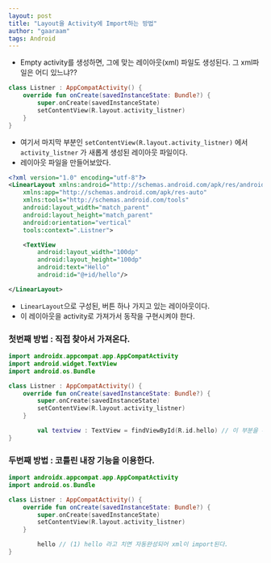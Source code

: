 ```yaml
---
layout: post
title: "Layout을 Activity에 Import하는 방법"
author: "gaaraam"
tags: Android
---
```


- Empty activity를 생성하면, 그에 맞는 레이아웃(xml) 파일도 생성된다. 그 xml파일은 어디 있느냐??

```kotlin
class Listner : AppCompatActivity() {
    override fun onCreate(savedInstanceState: Bundle?) {
        super.onCreate(savedInstanceState)
        setContentView(R.layout.activity_listner)
    }
}
```

- 여기서 마지막 부분인 `setContentView(R.layout.activity_listner)` 에서 `activity_listner` 가 새롭게 생성된 레이아웃 파일이다.
- 레이아웃 파일을 만들어보았다.

```xml
<?xml version="1.0" encoding="utf-8"?>
<LinearLayout xmlns:android="http://schemas.android.com/apk/res/android"
    xmlns:app="http://schemas.android.com/apk/res-auto"
    xmlns:tools="http://schemas.android.com/tools"
    android:layout_width="match_parent"
    android:layout_height="match_parent"
    android:orientation="vertical"
    tools:context=".Listner">

    <TextView
        android:layout_width="100dp"
        android:layout_height="100dp"
        android:text="Hello"
        android:id="@+id/hello"/>

</LinearLayout>
```

- `LinearLayout`으로 구성된, 버튼 하나 가지고 있는 레이아웃이다.
- 이 레이아웃을 activity로 가져가서 동작을 구현시켜야 한다.

### 첫번째 방법 : 직접 찾아서 가져온다.

```kotlin
import androidx.appcompat.app.AppCompatActivity
import android.widget.TextView
import android.os.Bundle

class Listner : AppCompatActivity() {
    override fun onCreate(savedInstanceState: Bundle?) {
        super.onCreate(savedInstanceState)
        setContentView(R.layout.activity_listner)
    }

		val textview : TextView = findViewById(R.id.hello) // 이 부분을 추가한다.
}
```

### 두번째 방법 : 코틀린 내장 기능을 이용한다.

```kotlin
import androidx.appcompat.app.AppCompatActivity
import android.os.Bundle

class Listner : AppCompatActivity() {
    override fun onCreate(savedInstanceState: Bundle?) {
        super.onCreate(savedInstanceState)
        setContentView(R.layout.activity_listner)
    }

		hello // (1) hello 라고 치면 자동완성되어 xml이 import된다.
}
```
